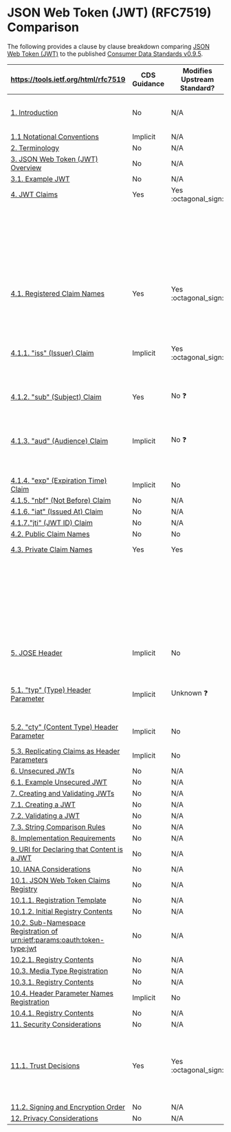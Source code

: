 # JSON Web Token (JWT) (RFC7519) Comparison

The following provides a clause by clause breakdown comparing [JSON Web Token (JWT)](https://tools.ietf.org/html/rfc7519) to the published [Consumer Data Standards v0.9.5](https://consumerdatastandardsaustralia.github.io/standards).

|  **https://tools.ietf.org/html/rfc7519** | **CDS Guidance** | **Modifies Upstream Standard?** | **Summary** |
| --- | --- | --- | --- |
|  [1. Introduction](https://tools.ietf.org/html/rfc7519#section-1) | No | N/A | The CDS inherits it's use of JWT's from it's implementation of the [Open ID Connect Core](https://openid.net/specs/openid-connect-core-1_0.html#ClientAuthentication) specification, specifically through the use of the `private_key_jwt` method for [Client Authentication](https://consumerdatastandardsaustralia.github.io/standards/#client-authentication) |
|  [1.1 Notational Conventions](https://tools.ietf.org/html/rfc7519#section-1.1) | Implicit | N/A | [Aligned to Standards](https://consumerdatastandardsaustralia.github.io/standards/#introduction "Aligned to Standards") |
|  [2. Terminology](https://tools.ietf.org/html/rfc7519#section-2) | No | N/A |  |
|  [3. JSON Web Token (JWT) Overview](https://tools.ietf.org/html/rfc7519#section-3) | No | N/A |  |
|  [3.1. Example JWT](https://tools.ietf.org/html/rfc7519#section-3.1) | No | N/A |  |
|  [4. JWT Claims](https://tools.ietf.org/html/rfc7519#section-4) | Yes | Yes :octagonal_sign:| The [CDS specifies two unregistered](https://consumerdatastandardsaustralia.github.io/standards/#client-authentication) private claims: |
| | | | - `refresh_token_expires_at` which is common but undocumented and serves the same purpose [as the FAPI-RW](https://openbanking.atlassian.net/wiki/spaces/DZ/pages/641992418/Read+Write+Data+API+Specification+-+v3.0#Read/WriteDataAPISpecification-v3.0-TokenExpiryTime) `http://openbanking.org.uk/refresh_token_expires_at` claim |
| | | | - `sharing_expires_at` is introduced within the CDS specifically to handle the [proposed Consent model](https://github.com/ConsumerDataStandardsAustralia/standards/issues/77) |
| | | | - Both of these claims are **MANDATORY** |
|  [4.1. Registered Claim Names](https://tools.ietf.org/html/rfc7519#section-4.1) | Yes | Yes :octagonal_sign: | - *"Applications using JWTs should define which specific claims they use and when they are required or optional"*
| | | | The CDS [Request Object](https://consumerdatastandardsaustralia.github.io/standards/#request-object) example appears to make some of these claims **MANDATORY**. | 
| | | | The specification explicitly **REMOVES** the `iss` claim. |
|  [4.1.1. "iss" (Issuer) Claim](https://tools.ietf.org/html/rfc7519#section-4.1.1) | Implicit | Yes :octagonal_sign: | The OpenID Connect Core specification [states that within Request Objects](https://openid.net/specs/openid-connect-core-1_0.html#RequestObject) this claim **SHOULD** be provided. |
| | | | The CDS explicitly **REMOVES** this claim from the Request Object. |
|  [4.1.2. "sub" (Subject) Claim](https://tools.ietf.org/html/rfc7519#section-4.1.2) | Yes | No :question: | The CDS [Request Object](https://consumerdatastandardsaustralia.github.io/standards/#request-object) includes this claim in the example. |
| | | | It does not specify if this claim is required, it is assumed it is **OPTIONAL**. |
|  [4.1.3. "aud" (Audience) Claim](https://tools.ietf.org/html/rfc7519#section-4.1.3) | Implicit | No :question: | The OpenID Connect Core specification [states that within Request Objects](https://openid.net/specs/openid-connect-core-1_0.html#RequestObject) this claim **SHOULD** be provided. |
| | | | It is not specified if the CDS specification alters this to required, it is assumed it **OPTIONAL**. |
|  [4.1.4. "exp" (Expiration Time) Claim](https://tools.ietf.org/html/rfc7519#section-4.1.4) | Implicit | No | The FAPI-RW specification designates [this claim](https://openid.net/specs/openid-financial-api-part-2.html#authorization-server) as **REQUIRED** |
|  [4.1.5. "nbf" (Not Before) Claim](https://tools.ietf.org/html/rfc7519#section-4.1.5) | No | N/A |  |
|  [4.1.6. "iat" (Issued At) Claim](https://tools.ietf.org/html/rfc7519#section-4.1.6) | No | N/A |  |
|  [4.1.7."jti" (JWT ID) Claim](https://tools.ietf.org/html/rfc7519#section-4.1.7) | No | N/A  | |
|  [4.2. Public Claim Names](https://tools.ietf.org/html/rfc7519#section-4.2) | No | No |  |
|  [4.3. Private Claim Names](https://tools.ietf.org/html/rfc7519#section-4.3) | Yes | Yes |As outlined previously the [CDS specifies two unregistered](https://consumerdatastandardsaustralia.github.io/standards/#client-authentication) private claims: | 
| | | | - `refresh_token_expires_at` which is common but undocumented and serves the same purpose [as the FAPI-RW](https://openbanking.atlassian.net/wiki/spaces/DZ/pages/641992418/Read+Write+Data+API+Specification+-+v3.0#Read/WriteDataAPISpecification-v3.0-TokenExpiryTime) `http://openbanking.org.uk/refresh_token_expires_at` claim |
| | | | - `sharing_expires_at` is introduced within the CDS specifically to handle the [proposed Consent model](https://github.com/ConsumerDataStandardsAustralia/standards/issues/77) |
| | | | Both of these claims are **MANDATORY** |
|  [5. JOSE Header](https://tools.ietf.org/html/rfc7519#section-5) | Implicit | No | The [CDS Standards](https://consumerdatastandardsaustralia.github.io/standards/#request-object) specifies alignment of signing to the [FAPI-RW profile](https://openid.net/specs/openid-financial-api-part-2.html#jws-algorithm-considerations) which dictates JWS signing but the example appears to be malformed including an invalid `typ` value |
|  [5.1. "typ" (Type) Header Parameter](https://tools.ietf.org/html/rfc7519#section-5.1) | Implicit | Unknown :question: | The FAPI-RW profile [states the signing method as JWS](https://openid.net/specs/openid-financial-api-part-2.html#authorization-server) which according to the [accompanying specification](https://tools.ietf.org/html/rfc7515#section-4.1.9) means this field should be set to `JOSE`. The CDS Request Object Example [appears to use a malformed](https://consumerdatastandardsaustralia.github.io/standards/#request-object) value of `JWT`. |
|  [5.2. "cty" (Content Type) Header Parameter](https://tools.ietf.org/html/rfc7519#section-5.2) | Implicit | No | Nested signing and encryption operations are not in use and therefore [this parameter](https://tools.ietf.org/html/rfc7519#section-5.2) should not (and is not) be specified |
|  [5.3. Replicating Claims as Header Parameters](https://tools.ietf.org/html/rfc7519#section-5.3) | Implicit | No | As per [OpenID Core Specification](https://openid.net/specs/openid-connect-core-1_0.html#Signing) the `kid` parameter has been replicated within Header Parameters |
|  [6. Unsecured JWTs](https://tools.ietf.org/html/rfc7519#section-6) | No | N/A | JWTs must always be signed using `PS256` |
|  [6.1. Example Unsecured JWT](https://tools.ietf.org/html/rfc7519#section-6.1) | No | N/A |  |
|  [7. Creating and Validating JWTs](https://tools.ietf.org/html/rfc7519#section-7) | No | N/A | The CDS appears to use `JWS` for JWT creation |
|  [7.1. Creating a JWT](https://tools.ietf.org/html/rfc7519#section-7.1) | No | N/A |  |
|  [7.2. Validating a JWT](https://tools.ietf.org/html/rfc7519#section-7.2) | No | N/A |  |
|  [7.3. String Comparison Rules](https://tools.ietf.org/html/rfc7519#section-7.3) | No | N/A |  |
|  [8. Implementation Requirements](https://tools.ietf.org/html/rfc7519#section-8) | No | N/A |  |
|  [9. URI for Declaring that Content is a JWT](https://tools.ietf.org/html/rfc7519#section-9) | No | N/A |  |
|  [10. IANA Considerations](https://tools.ietf.org/html/rfc7519#section-10) | No | N/A |  |
|  [10.1. JSON Web Token Claims Registry](https://tools.ietf.org/html/rfc7519#section-10.1) | No | N/A |  |
|  [10.1.1. Registration Template](https://tools.ietf.org/html/rfc7519#section-10.1.1) | No | N/A |  |
|  [10.1.2. Initial Registry Contents](https://tools.ietf.org/html/rfc7519#section-10.1.2) | No | N/A |  |
|  [10.2. Sub-Namespace Registration of urn:ietf:params:oauth:token-type:jwt](https://tools.ietf.org/html/rfc7519#section-10.2) | No | N/A |  |
|  [10.2.1. Registry Contents](https://tools.ietf.org/html/rfc7519#section-10.2.1) | No | N/A |  |
|  [10.3. Media Type Registration](https://tools.ietf.org/html/rfc7519#section-10.3) | No | N/A |  |
|  [10.3.1. Registry Contents](https://tools.ietf.org/html/rfc7519#section-10.3.1) | No | N/A |  |
|  [10.4. Header Parameter Names Registration](https://tools.ietf.org/html/rfc7519#section-10.4) | Implicit | No | FAPI-RW and OpenID Core Connect specifications register header parameters |
|  [10.4.1. Registry Contents](https://tools.ietf.org/html/rfc7519#section-10.4.1) | No | N/A |  |
|  [11. Security Considerations](https://tools.ietf.org/html/rfc7519#section-11) | No | N/A |  |
|  [11.1. Trust Decisions](https://tools.ietf.org/html/rfc7519#section-11.1) | Yes | Yes :octagonal_sign: | *"In particular, the key(s) used to sign and/or encrypt the JWT will typically need to verifiably be under the control of the party identified as the issuer of the JWT."*<br/><br/>ACCC Register design expects that JWK sets will be accepted, without tamper/signing/encryption verbatim for all participants directly from the register |
|  [11.2. Signing and Encryption Order](https://tools.ietf.org/html/rfc7519#section-11.2) | No | N/A |  |
|  [12. Privacy Considerations](https://tools.ietf.org/html/rfc7519#section-12) | No | N/A |  |
